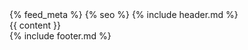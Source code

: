 <!DOCTYPE html>
<html lang="en_US">
<head>
	<meta charset="UTF-8">
	<meta name="viewport" content="width=device-width, initial-scale=1">
	<title>{{ page.title }}</title>
	<link rel="stylesheet" href="/assets/css/screen.css">
	<!-- Google -->
	<script src="https://www.google.com/recaptcha/api.js" async defer></script>
	<!-- Plugins -->
	{% feed_meta %}
	{% seo %}
	<!-- Favicon -->
	<link rel="apple-touch-icon" sizes="180x180" href="/assets/img/favicon_io/apple-touch-icon.png">
	<link rel="icon" type="image/png" sizes="32x32" href="/assets/img/favicon_io/favicon-32x32.png">
	<link rel="icon" type="image/png" sizes="16x16" href="/assets/img/favicon_io/favicon-16x16.png">
	<link rel="manifest" href="/assets/img/favicon_io/site.webmanifest">
	<!-- Javascript -->
	<script src="/assets/js/app.js" async defer></script>
</head>
<body>
	{% include header.md %}
	<main>{{ content }}</main>
	{% include footer.md %}
</body>
</html>
